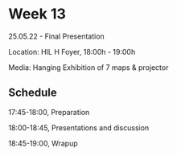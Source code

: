 # Week 13

25.05.22 - Final Presentation 
  
Location: HIL H Foyer, 18:00h - 19:00h

Media: Hanging Exhibition of 7 maps & projector

## Schedule
17:45-18:00, Preparation 

18:00-18:45, Presentations and discussion

18:45-19:00, Wrapup

